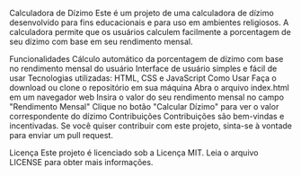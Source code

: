 Calculadora de Dízimo
Este é um projeto de uma calculadora de dízimo desenvolvido para fins educacionais e para uso em ambientes religiosos. A calculadora permite que os usuários calculem facilmente a porcentagem de seu dízimo com base em seu rendimento mensal.

Funcionalidades
Cálculo automático da porcentagem de dízimo com base no rendimento mensal do usuário
Interface de usuário simples e fácil de usar
Tecnologias utilizadas: HTML, CSS e JavaScript
Como Usar
Faça o download ou clone o repositório em sua máquina
Abra o arquivo index.html em um navegador web
Insira o valor do seu rendimento mensal no campo "Rendimento Mensal"
Clique no botão "Calcular Dízimo" para ver o valor correspondente do dízimo
Contribuições
Contribuições são bem-vindas e incentivadas. Se você quiser contribuir com este projeto, sinta-se à vontade para enviar um pull request.

Licença
Este projeto é licenciado sob a Licença MIT. Leia o arquivo LICENSE para obter mais informações.
